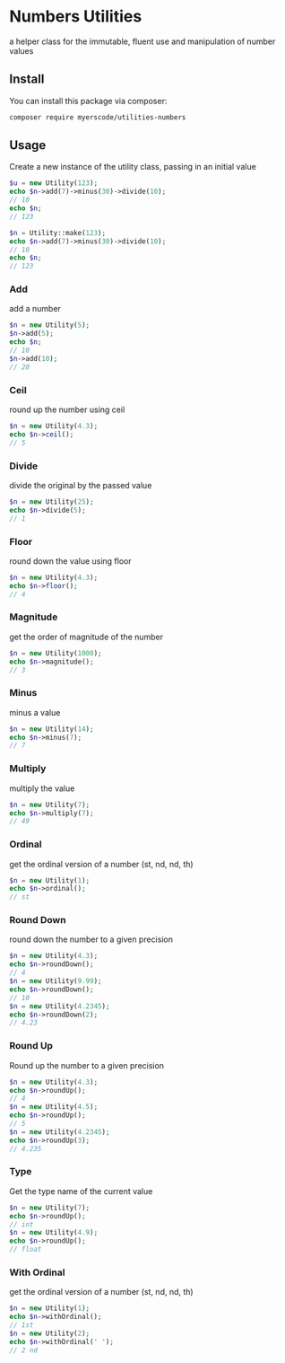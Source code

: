 # Numbers Utilities
a helper class for the immutable, fluent use and manipulation of number values

## Install

You can install this package via composer:

``` bash
composer require myerscode/utilities-numbers
```

## Usage
Create a new instance of the utility class, passing in an initial value
```php
$u = new Utility(123);
echo $n->add(7)->minus(30)->divide(10);
// 10
echo $n;
// 123

$n = Utility::make(123);
echo $n->add(7)->minus(30)->divide(10);
// 10
echo $n;
// 123
```

### Add
add a number
```php
$n = new Utility(5);
$n->add(5);
echo $n; 
// 10
$n->add(10);
// 20
```

### Ceil
round up the number using ceil
```php
$n = new Utility(4.3);
echo $n->ceil();
// 5
```

### Divide
divide the original by the passed value
```php
$n = new Utility(25);
echo $n->divide(5);
// 1
```

### Floor
round down the value using floor
```php
$n = new Utility(4.3);
echo $n->floor();
// 4
```

### Magnitude
get the order of magnitude of the number
```php
$n = new Utility(1000);
echo $n->magnitude();
// 3
```

### Minus
minus a value
```php
$n = new Utility(14);
echo $n->minus(7);
// 7
```

### Multiply
multiply the value
```php
$n = new Utility(7);
echo $n->multiply(7);
// 49
```

### Ordinal
get the ordinal version of a number (st, nd, nd, th)
```php
$n = new Utility(1);
echo $n->ordinal(); 
// st
```

### Round Down
round down the number to a given precision
```php
$n = new Utility(4.3);
echo $n->roundDown(); 
// 4
$n = new Utility(9.99);
echo $n->roundDown(); 
// 10
$n = new Utility(4.2345);
echo $n->roundDown(2); 
// 4.23
```

### Round Up
Round up the number to a given precision
```php
$n = new Utility(4.3);
echo $n->roundUp(); 
// 4
$n = new Utility(4.5);
echo $n->roundUp(); 
// 5
$n = new Utility(4.2345);
echo $n->roundUp(3); 
// 4.235
```

### Type
Get the type name of the current value
```php
$n = new Utility(7);
echo $n->roundUp(); 
// int
$n = new Utility(4.9);
echo $n->roundUp(); 
// float
```
### With Ordinal
get the ordinal version of a number (st, nd, nd, th)
```php
$n = new Utility(1);
echo $n->withOrdinal(); 
// 1st
$n = new Utility(2);
echo $n->withOrdinal(' '); 
// 2 nd
```
